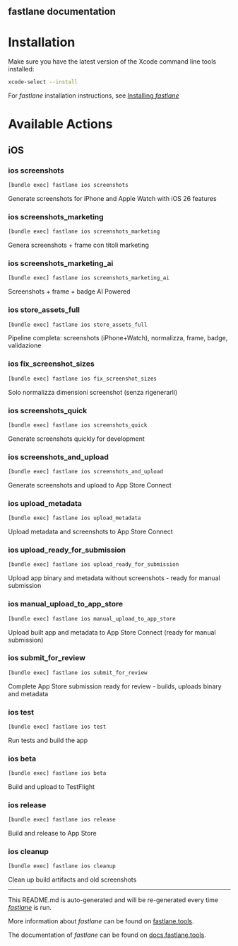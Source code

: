 fastlane documentation
----

# Installation

Make sure you have the latest version of the Xcode command line tools installed:

```sh
xcode-select --install
```

For _fastlane_ installation instructions, see [Installing _fastlane_](https://docs.fastlane.tools/#installing-fastlane)

# Available Actions

## iOS

### ios screenshots

```sh
[bundle exec] fastlane ios screenshots
```

Generate screenshots for iPhone and Apple Watch with iOS 26 features

### ios screenshots_marketing

```sh
[bundle exec] fastlane ios screenshots_marketing
```

Genera screenshots + frame con titoli marketing

### ios screenshots_marketing_ai

```sh
[bundle exec] fastlane ios screenshots_marketing_ai
```

Screenshots + frame + badge AI Powered

### ios store_assets_full

```sh
[bundle exec] fastlane ios store_assets_full
```

Pipeline completa: screenshots (iPhone+Watch), normalizza, frame, badge, validazione

### ios fix_screenshot_sizes

```sh
[bundle exec] fastlane ios fix_screenshot_sizes
```

Solo normalizza dimensioni screenshot (senza rigenerarli)

### ios screenshots_quick

```sh
[bundle exec] fastlane ios screenshots_quick
```

Generate screenshots quickly for development

### ios screenshots_and_upload

```sh
[bundle exec] fastlane ios screenshots_and_upload
```

Generate screenshots and upload to App Store Connect

### ios upload_metadata

```sh
[bundle exec] fastlane ios upload_metadata
```

Upload metadata and screenshots to App Store Connect

### ios upload_ready_for_submission

```sh
[bundle exec] fastlane ios upload_ready_for_submission
```

Upload app binary and metadata without screenshots - ready for manual submission

### ios manual_upload_to_app_store

```sh
[bundle exec] fastlane ios manual_upload_to_app_store
```

Upload built app and metadata to App Store Connect (ready for manual submission)

### ios submit_for_review

```sh
[bundle exec] fastlane ios submit_for_review
```

Complete App Store submission ready for review - builds, uploads binary and metadata

### ios test

```sh
[bundle exec] fastlane ios test
```

Run tests and build the app

### ios beta

```sh
[bundle exec] fastlane ios beta
```

Build and upload to TestFlight

### ios release

```sh
[bundle exec] fastlane ios release
```

Build and release to App Store

### ios cleanup

```sh
[bundle exec] fastlane ios cleanup
```

Clean up build artifacts and old screenshots

----

This README.md is auto-generated and will be re-generated every time [_fastlane_](https://fastlane.tools) is run.

More information about _fastlane_ can be found on [fastlane.tools](https://fastlane.tools).

The documentation of _fastlane_ can be found on [docs.fastlane.tools](https://docs.fastlane.tools).
